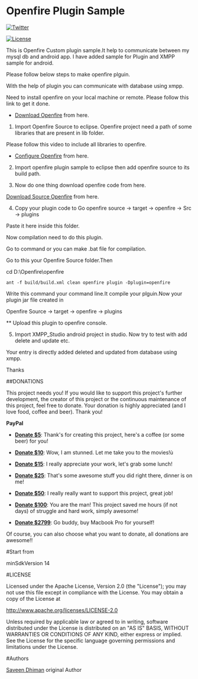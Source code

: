 # Openfire Plugin Sample

[![Twitter](https://img.shields.io/badge/Twitter-@saveendhiman-blue.svg?style=flat)](https://twitter.com/saveendhiman)

[![License](https://img.shields.io/badge/license-Apache%202-4EB1BA.svg)](https://www.apache.org/licenses/LICENSE-2.0.html)

This is Openfire Custom plugin sample.It help to communicate between my mysql db and android app. I have added sample for Plugin and XMPP sample for android.

Please follow below steps to make openfire plguin.

With the help of plugin you can communicate with database using xmpp.

Need to install openfire on your local machine or remote.
Please follow this link to get it done.

* [Download Openfire] from here.


1. Import Openfire Source to eclipse.
Openfire project need a path of some libraries that are present in lib folder.

Please follow this video to include all libraries to openfire.

* [Configure Openfire] from here.

2. Import openfire plugin sample to eclipse then add openfire source to its build path.

3. Now do one thing download openfire code from here.

[Download Source Openfire] from here.

4. Copy your plugin code to Go openfire source -> target -> openfire -> Src -> plugins 

Paste it here inside this folder.

Now compilation need to do this plugin.

Go to command or you can make .bat file for compilation.

Go to this your Openfire Source folder.Then 

cd D:\Openfire\openfire

`ant -f build/build.xml clean openfire plugin -Dplugin=openfire`

Write this command your command line.It compile your plguin.Now your plugin jar file created in 

Openfire Source -> target -> openfire -> plugins

** Upload this plugin to openfire console.


5. Import XMPP_Studio android project in studio.
Now try to test with add delete and update etc.

Your entry is directly added deleted and updated from database using xmpp.


Thanks


##DONATIONS

This project needs you! If you would like to support this project's further development, the creator of this project or the continuous maintenance of this project, feel free to donate. Your donation is highly appreciated (and I love food, coffee and beer). Thank you!

**PayPal**

* **[Donate $5]**: Thank's for creating this project, here's a coffee (or some beer) for you!

* **[Donate $10]**: Wow, I am stunned. Let me take you to the movies!ù

* **[Donate $15]**: I really appreciate your work, let's grab some lunch!

* **[Donate $25]**: That's some awesome stuff you did right there, dinner is on me!

* **[Donate $50]**: I really really want to support this project, great job!

* **[Donate $100]**: You are the man! This project saved me hours (if not days) of struggle and hard work, simply awesome!

* **[Donate $2799]**: Go buddy, buy Macbook Pro for yourself!

Of course, you can also choose what you want to donate, all donations are awesome!!


#Start from

minSdkVersion 14

#LICENSE

Licensed under the Apache License, Version 2.0 (the "License"); you may not use this file except in compliance with the License. You may obtain a copy of the License at

http://www.apache.org/licenses/LICENSE-2.0

Unless required by applicable law or agreed to in writing, software distributed under the License is distributed on an "AS IS" BASIS, WITHOUT WARRANTIES OR CONDITIONS OF ANY KIND, either express or implied. See the License for the specific language governing permissions and limitations under the License.

#Authors

[Saveen Dhiman] original Author


[Donate $5]: 		  https://www.paypal.me/saveendhiman/5
[Donate $10]:  		https://www.paypal.me/saveendhiman/10
[Donate $15]:  		https://www.paypal.me/saveendhiman/15
[Donate $25]:  		https://www.paypal.me/saveendhiman/25
[Donate $50]: 		https://www.paypal.me/saveendhiman/50
[Donate $100]: 		https://www.paypal.me/saveendhiman/100
[Donate $2799]: 	https://www.paypal.me/saveendhiman/2799

[Saveen Dhiman]:  https://github.com/saveendhiman

[Download Openfire]: http://download.igniterealtime.org/openfire/docs/latest/documentation/install-guide.html

[Configure Openfire]: https://www.youtube.com/watch?v=KlMaBplFbuQ

[Download Source Openfire]:  https://www.igniterealtime.org/downloads/source.jsp

